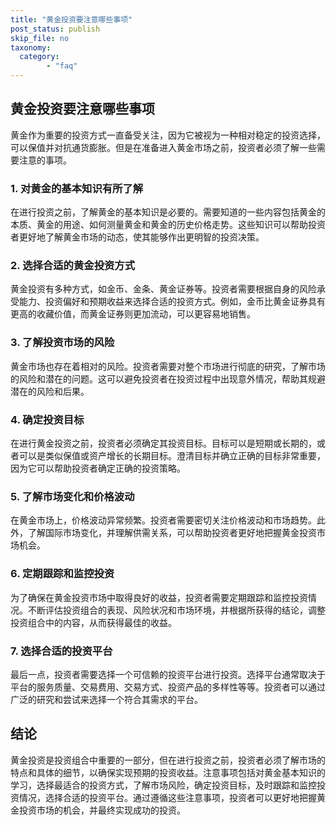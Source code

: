 ```yaml
---
title: "黄金投资要注意哪些事项"
post_status: publish
skip_file: no
taxonomy:
  category:
        - "faq"
---
```


## 黄金投资要注意哪些事项

黄金作为重要的投资方式一直备受关注，因为它被视为一种相对稳定的投资选择，可以保值并对抗通货膨胀。但是在准备进入黄金市场之前，投资者必须了解一些需要注意的事项。

### 1\. 对黄金的基本知识有所了解

在进行投资之前，了解黄金的基本知识是必要的。需要知道的一些内容包括黄金的本质、黄金的用途、如何测量黄金和黄金的历史价格走势。这些知识可以帮助投资者更好地了解黄金市场的动态，使其能够作出更明智的投资决策。

### 2\. 选择合适的黄金投资方式

黄金投资有多种方式，如金币、金条、黄金证券等。投资者需要根据自身的风险承受能力、投资偏好和预期收益来选择合适的投资方式。例如，金币比黄金证券具有更高的收藏价值，而黄金证券则更加流动，可以更容易地销售。

### 3\. 了解投资市场的风险

黄金市场也存在着相对的风险。投资者需要对整个市场进行彻底的研究，了解市场的风险和潜在的问题。这可以避免投资者在投资过程中出现意外情况，帮助其规避潜在的风险和后果。

### 4\. 确定投资目标

在进行黄金投资之前，投资者必须确定其投资目标。目标可以是短期或长期的，或者可以是类似保值或资产增长的长期目标。澄清目标并确立正确的目标非常重要，因为它可以帮助投资者确定正确的投资策略。

### 5\. 了解市场变化和价格波动

在黄金市场上，价格波动异常频繁。投资者需要密切关注价格波动和市场趋势。此外，了解国际市场变化，并理解供需关系，可以帮助投资者更好地把握黄金投资市场机会。

### 6\. 定期跟踪和监控投资

为了确保在黄金投资市场中取得良好的收益，投资者需要定期跟踪和监控投资情况。不断评估投资组合的表现、风险状况和市场环境，并根据所获得的结论，调整投资组合中的内容，从而获得最佳的收益。

### 7\. 选择合适的投资平台

最后一点，投资者需要选择一个可信赖的投资平台进行投资。选择平台通常取决于平台的服务质量、交易费用、交易方式、投资产品的多样性等等。投资者可以通过广泛的研究和尝试来选择一个符合其需求的平台。

## 结论

黄金投资是投资组合中重要的一部分，但在进行投资之前，投资者必须了解市场的特点和具体的细节，以确保实现预期的投资收益。注意事项包括对黄金基本知识的学习，选择最适合的投资方式，了解市场风险，确定投资目标，及时跟踪和监控投资情况，选择合适的投资平台。通过遵循这些注意事项，投资者可以更好地把握黄金投资市场的机会，并最终实现成功的投资。
